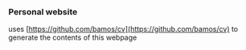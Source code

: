 ### Personal website
uses [https://github.com/bamos/cv](https://github.com/bamos/cv) to generate the contents of this webpage
